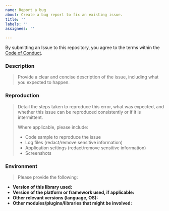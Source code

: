 ```yaml
---
name: Report a bug
about: Create a bug report to fix an existing issue.
title: ''
labels: ''
assignees: ''

---
```



By submitting an Issue to this repository, you agree to the terms within the [Code of Conduct](https://github.com/mikesongming/SE-Geometry/blob/master/CODE-OF-CONDUCT.md).

### Description

> Provide a clear and concise description of the issue, including what you expected to happen.

### Reproduction

> Detail the steps taken to reproduce this error, what was expected, and whether this issue can be reproduced consistently or if it is intermittent.
>
> Where applicable, please include:
>
> - Code sample to reproduce the issue
> - Log files (redact/remove sensitive information)
> - Application settings (redact/remove sensitive information)
> - Screenshots

### Environment

> Please provide the following:

- **Version of this library used:**
- **Version of the platform or framework used, if applicable:**
- **Other relevant versions (language, OS):**
- **Other modules/plugins/libraries that might be involved:**
